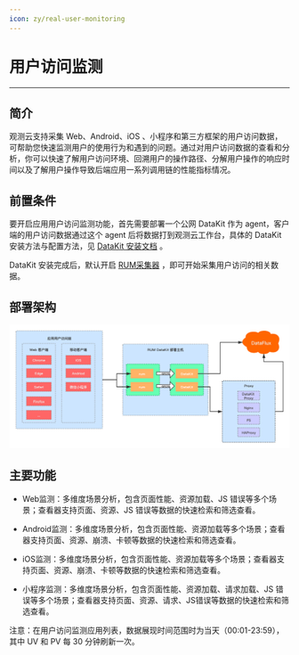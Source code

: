 ```yaml
---
icon: zy/real-user-monitoring
---
```

# 用户访问监测
---

## 简介

观测云支持采集 Web、Android、iOS 、小程序和第三方框架的用户访问数据，可帮助您快速监测用户的使用行为和遇到的问题。通过对用户访问数据的查看和分析，你可以快速了解用户访问环境、回溯用户的操作路径、分解用户操作的响应时间以及了解用户操作导致后端应用一系列调用链的性能指标情况。

## 前置条件

要开启应用用户访问监测功能，首先需要部署一个公网 DataKit 作为 agent，客户端的用户访问数据通过这个 agent 后将数据打到观测云工作台，具体的 DataKit 安装方法与配置方法，见 [DataKit 安装文档](../datakit/datakit-install.md) 。

DataKit 安装完成后，默认开启 [RUM采集器](../datakit/rum.md) ，即可开始采集用户访问的相关数据。

## 部署架构

![](img/rum-arch.png)

## 主要功能

- Web监测：多维度场景分析，包含页面性能、资源加载、JS 错误等多个场景；查看器支持页面、资源、JS 错误等数据的快速检索和筛选查看。

- Android监测：多维度场景分析，包含页面性能、资源加载等多个场景；查看器支持页面、资源、崩溃、卡顿等数据的快速检索和筛选查看。

- iOS监测：多维度场景分析，包含页面性能、资源加载等多个场景；查看器支持页面、资源、崩溃、卡顿等数据的快速检索和筛选查看。

- 小程序监测：多维度场景分析，包含页面性能、资源加载、请求加载、JS 错误等多个场景；查看器支持页面、资源、请求、JS错误等数据的快速检索和筛选查看。

注意：在用户访问监测应用列表，数据展现时间范围时为当天（00:01-23:59），其中 UV 和 PV 每 30 分钟刷新一次。

